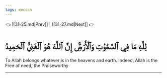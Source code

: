 ```yaml
---
tags: meccan
---
```


👈 [[31-25.md|Prev]] | [[31-27.md|Next]] 👉

# لِلَّهِ مَا فِي ٱلسَّمَٰوَٰتِ وَٱلۡأَرۡضِۚ إِنَّ ٱللَّهَ هُوَ ٱلۡغَنِيُّ ٱلۡحَمِيدُ

To Allah belongs whatever is in the heavens and earth. Indeed, Allah is the Free of need, the Praiseworthy

---

